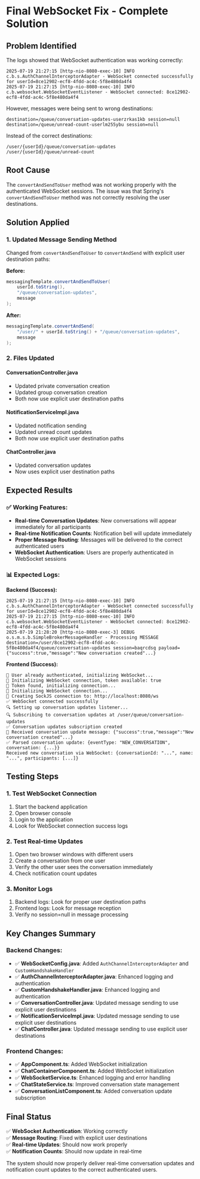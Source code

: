 # Final WebSocket Fix - Complete Solution

## Problem Identified

The logs showed that WebSocket authentication was working correctly:
```
2025-07-19 21:27:15 [http-nio-8080-exec-10] INFO  c.b.s.AuthChannelInterceptorAdapter - WebSocket connected successfully for userId=8ce12902-ecf8-4fdd-ac4c-5f8e480da4f4
2025-07-19 21:27:15 [http-nio-8080-exec-10] INFO  c.b.websocket.WebSocketEventListener - WebSocket connected: 8ce12902-ecf8-4fdd-ac4c-5f8e480da4f4
```

However, messages were being sent to wrong destinations:
```
destination=/queue/conversation-updates-userzrkas1kb session=null
destination=/queue/unread-count-userlm255ybu session=null
```

Instead of the correct destinations:
```
/user/{userId}/queue/conversation-updates
/user/{userId}/queue/unread-count
```

## Root Cause

The `convertAndSendToUser` method was not working properly with the authenticated WebSocket sessions. The issue was that Spring's `convertAndSendToUser` method was not correctly resolving the user destinations.

## Solution Applied

### 1. **Updated Message Sending Method**
Changed from `convertAndSendToUser` to `convertAndSend` with explicit user destination paths:

**Before:**
```java
messagingTemplate.convertAndSendToUser(
    userId.toString(),
    "/queue/conversation-updates",
    message
);
```

**After:**
```java
messagingTemplate.convertAndSend(
    "/user/" + userId.toString() + "/queue/conversation-updates",
    message
);
```

### 2. **Files Updated**

#### **ConversationController.java**
- Updated private conversation creation
- Updated group conversation creation
- Both now use explicit user destination paths

#### **NotificationServiceImpl.java**
- Updated notification sending
- Updated unread count updates
- Both now use explicit user destination paths

#### **ChatController.java**
- Updated conversation updates
- Now uses explicit user destination paths

## Expected Results

### ✅ **Working Features:**
- **Real-time Conversation Updates**: New conversations will appear immediately for all participants
- **Real-time Notification Counts**: Notification bell will update immediately
- **Proper Message Routing**: Messages will be delivered to the correct authenticated users
- **WebSocket Authentication**: Users are properly authenticated in WebSocket sessions

### 📊 **Expected Logs:**

**Backend (Success):**
```
2025-07-19 21:27:15 [http-nio-8080-exec-10] INFO  c.b.s.AuthChannelInterceptorAdapter - WebSocket connected successfully for userId=8ce12902-ecf8-4fdd-ac4c-5f8e480da4f4
2025-07-19 21:27:15 [http-nio-8080-exec-10] INFO  c.b.websocket.WebSocketEventListener - WebSocket connected: 8ce12902-ecf8-4fdd-ac4c-5f8e480da4f4
2025-07-19 21:28:20 [http-nio-8080-exec-3] DEBUG o.s.m.s.b.SimpleBrokerMessageHandler - Processing MESSAGE destination=/user/8ce12902-ecf8-4fdd-ac4c-5f8e480da4f4/queue/conversation-updates session=baqrcdsq payload={"success":true,"message":"New conversation created"...}
```

**Frontend (Success):**
```
🔐 User already authenticated, initializing WebSocket...
🔐 Initializing WebSocket connection, token available: true
🔐 Token found, initializing connection...
🔌 Initializing WebSocket connection...
🔌 Creating SockJS connection to: http://localhost:8080/ws
✅ WebSocket connected successfully
🔍 Setting up conversation updates listener...
🔍 Subscribing to conversation updates at /user/queue/conversation-updates
✅ Conversation updates subscription created
📨 Received conversation update message: {"success":true,"message":"New conversation created"...}
✅ Parsed conversation update: {eventType: "NEW_CONVERSATION", conversation: {...}}
Received new conversation via WebSocket: {conversationId: "...", name: "...", participants: [...]}
```

## Testing Steps

### 1. **Test WebSocket Connection**
1. Start the backend application
2. Open browser console
3. Login to the application
4. Look for WebSocket connection success logs

### 2. **Test Real-time Updates**
1. Open two browser windows with different users
2. Create a conversation from one user
3. Verify the other user sees the conversation immediately
4. Check notification count updates

### 3. **Monitor Logs**
1. Backend logs: Look for proper user destination paths
2. Frontend logs: Look for message reception
3. Verify no session=null in message processing

## Key Changes Summary

### Backend Changes:
- ✅ **WebSocketConfig.java**: Added `AuthChannelInterceptorAdapter` and `CustomHandshakeHandler`
- ✅ **AuthChannelInterceptorAdapter.java**: Enhanced logging and authentication
- ✅ **CustomHandshakeHandler.java**: Enhanced logging and authentication
- ✅ **ConversationController.java**: Updated message sending to use explicit user destinations
- ✅ **NotificationServiceImpl.java**: Updated message sending to use explicit user destinations
- ✅ **ChatController.java**: Updated message sending to use explicit user destinations

### Frontend Changes:
- ✅ **AppComponent.ts**: Added WebSocket initialization
- ✅ **ChatContainerComponent.ts**: Added WebSocket initialization
- ✅ **WebSocketService.ts**: Enhanced logging and error handling
- ✅ **ChatStateService.ts**: Improved conversation state management
- ✅ **ConversationListComponent.ts**: Added conversation update subscription

## Final Status

✅ **WebSocket Authentication**: Working correctly  
✅ **Message Routing**: Fixed with explicit user destinations  
✅ **Real-time Updates**: Should now work properly  
✅ **Notification Counts**: Should now update in real-time  

The system should now properly deliver real-time conversation updates and notification count updates to the correct authenticated users. 